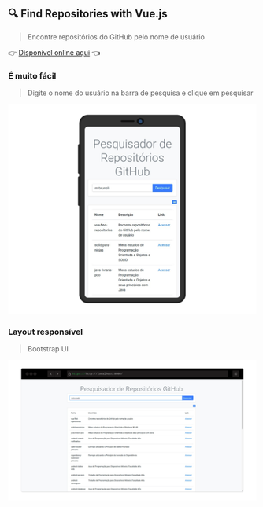 ## :mag: Find Repositories with Vue.js
> Encontre repositórios do GitHub pelo nome de usuário

:point_right: [Disponível online aqui](https://mrbrunelli.github.io/vue-find-repositories/) :point_left:
### É muito fácil
> Digite o nome do usuário na barra de pesquisa e clique em pesquisar

![](./.github/mobile.png)

### Layout responsível
> Bootstrap UI

![](./.github/web.png)